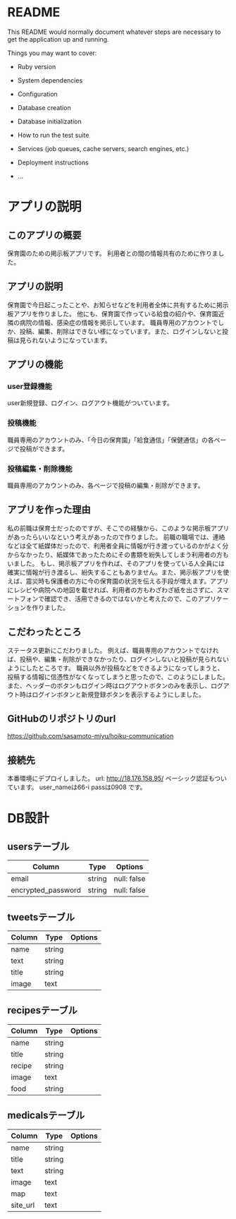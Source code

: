 # README

This README would normally document whatever steps are necessary to get the
application up and running.

Things you may want to cover:

* Ruby version

* System dependencies

* Configuration

* Database creation

* Database initialization

* How to run the test suite

* Services (job queues, cache servers, search engines, etc.)

* Deployment instructions

* ...

# アプリの説明
## このアプリの概要
保育園のための掲示板アプリです。
利用者との間の情報共有のために作りました。

## アプリの説明
保育園で今日起こったことや、お知らせなどを利用者全体に共有するために掲示板アプリを作りました。
他にも、保育園で作っている給食の紹介や、保育園近隣の病院の情報、感染症の情報を掲示しています。
職員専用のアカウントでしか、投稿、編集、削除はできない様になっています。また、ログインしないと投稿は見られないようになっています。

## アプリの機能
### user登録機能
user新規登録、ログイン、ログアウト機能がついています。
### 投稿機能
職員専用のアカウントのみ、「今日の保育園」「給食通信」「保健通信」の各ページで投稿ができます。
### 投稿編集・削除機能
職員専用のアカウントのみ、各ページで投稿の編集・削除ができます。

## アプリを作った理由
私の前職は保育士だったのですが、そこでの経験から、このような掲示板アプリがあったらいいなという考えがあったので作りました。
前職の職場では、連絡などは全て紙媒体だったので、利用者全員に情報が行き渡っているのかがよく分からなかったり、紙媒体であったためにその書類を紛失してしまう利用者の方もいました。
もし、掲示板アプリを作れば、そのアプリを使っている人全員には確実に情報が行き渡るし、紛失することもありません。また、掲示板アプリを使えば、震災時も保護者の方に今の保育園の状況を伝える手段が増えます。アプリにレシピや病院への地図を載せれば、利用者の方もわざわざ紙を出さずに、スマートフォンで確認でき、活用できるのではないかと考えたので、このアプリケーションを作りました。

## こだわったところ
ステータス更新にこだわりました。
例えば、職員専用のアカウントでなければ、投稿や、編集・削除ができなかったり、ログインしないと投稿が見られないようにしたところです。
職員以外が投稿などをできるようになってしまうと、投稿する情報に信憑性がなくなってしまうと思ったので、このようにしました。
また、ヘッダーのボタンもログイン時はログアウトボタンのみを表示し、ログアウト時はログインボタンと新規登録ボタンを表示するようにしました。


## GitHubのリポジトリのurl
https://github.com/sasamoto-miyu/hoiku-communication

## 接続先
本番環境にデプロイしました。
url:  http://18.176.158.95/
ベーシック認証もついています。
user_nameは66-i
passは0908
です。

# DB設計
## usersテーブル

|Column|Type|Options|
|------|----|-------|
|email|string|null: false|
|encrypted_password|string|null: false|

## tweetsテーブル
|Column|Type|Options|
|------|----|-------|
|name|string||
|text|string||
|title|string||
|image|text||

## recipesテーブル
|Column|Type|Options|
|------|----|-------|
|name|string||
|title|string||
|recipe|string||
|image|text||
|food|string||

## medicalsテーブル
|Column|Type|Options|
|------|----|-------|
|name|string||
|title|string||
|text|string||
|image|text||
|map|text||
|site_url|text||


